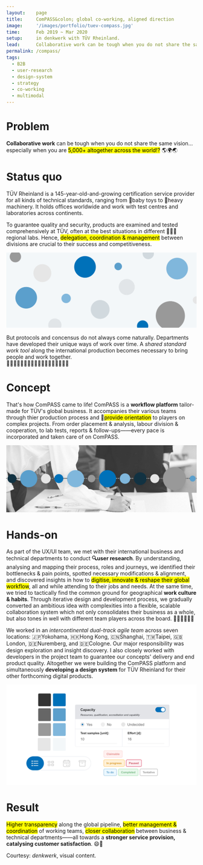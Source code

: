 ```yaml
---
layout:    page
title:     ComPASS&colon; global co-working, aligned direction
image:     '/images/portfolio/tuev-compass.jpg'
time:      Feb 2019 ~ Mar 2020
setup:     in denkwerk with TÜV Rheinland.
lead:      Collaborative work can be tough when you do not share the same vision… especially when you are 5,000+ altogether across the world!?
permalink: /compass/
tags:
  - B2B
  - user-research
  - design-system
  - strategy
  - co-working
  - multimodal
---
```


# Problem
**Collaborative work** can be tough when you do not share the same vision… especially when you are <mark>5,000+ altogether across the world!?</mark> 🌎🌍🌏

# Status quo
TÜV Rheinland is a 145-year-old-and-growing certification service provider for all kinds of technical standards, ranging from 🧸baby toys to 🚜heavy machinery. It holds offices worldwide and work with test centres and laboratories across continents.

To guarantee quality and security, products are examined and tested comprehensively at TÜV, often at the best situations in different 👨🏻‍🔬regional labs. Hence, <mark>delegation, coordination & management</mark> between divisions are crucial to their success and competitiveness.

![Scattered locations and unaligned workflow makes global coordination difficult](/images/portfolio/tuev-compass-globar-cowork.png)

But protocols and concensus do not always come naturally. Departments have developed their unique ways of work over time. A *shared standard work tool* along the international production becomes necessary to bring people and work together.  
🙋🏾‍♀️🙋🏻‍♂️🙋🏼‍♀️🙋🏾‍♂️🙋🏻‍♀️🙋🏼‍♂️

# Concept
That's how ComPASS came to life! ComPASS is a **workflow platform** tailor-made for TÜV's global business. It accompanies their various teams through thier production process and 🧭<mark>provide orientation</mark> to players on complex projects. From order placement & analysis, labour division & cooperation, to lab tests, reports & follow-ups——every pace is incorporated and taken care of on ComPASS.

![Scattered locations and unaligned workflow makes global coordination difficult](/images/portfolio/tuev-compass-alignment.png)

# Hands-on
As part of the UX/UI team, we met with their international business and technical departments to conduct **🔍user research**. By understanding, analysing and mapping their process, roles and journeys, we identified their bottlenecks & pain points, spotted necessary modifications & alignment, and discovered insights in how to <mark>digitise, innovate & reshape their global workflow</mark>, all and while attending to their jobs and needs. At the same time, we tried to tactically find the common ground for geographical **work culture & habits**. Through iterative design and development process, we gradually converted an ambitious idea with complexities into a flexible, scalable collaboration system which not only consolidates their business as a whole, but also tones in well with different team players across the board. ⛹🏻‍♀️⛹🏽‍♂️

We worked in an *intercontinental dual-track agile team* across seven locations: 🇯🇵Yokohama, 🇭🇰Hong Kong, 🇨🇳Shanghai, 🇹🇼Taipei, 🇬🇧London, 🇩🇪Nuremberg, and 🇩🇪Cologne. Our major responsibility was design exploration and insight discovery. I also closely worked with developers in the project team to guarantee our concepts' delivery and end product quality. Altogether we were building the ComPASS platform and simultaneously **developing a design system** for TÜV Rheinland for their other forthcoming digital products.

![Design system for TÜV Rheinland](/images/portfolio/tuev-compass-design-system.png)

# Result
<mark>Higher transparency</mark> along the global pipeline, <mark>better management & coordination</mark> of working teams, <mark>closer collaboration</mark> between business & technical departments——all towards a **stronger service provision, catalysing customer satisfaction**. 😄🧭

<div class="extras" markdown="1">
Courtesy: <i>denkwerk</i>, visual content.
</div>


<!--- Short description
***

To better administer business process and maintain higher transparency along the production pipeline across the globe, ComPASS platform innovates the internal coordination in TÜV Rheinland by bringing business and technical departments in closer collaboration, strengthening service competitiveness and catalysing customer satisfaction.
--->
